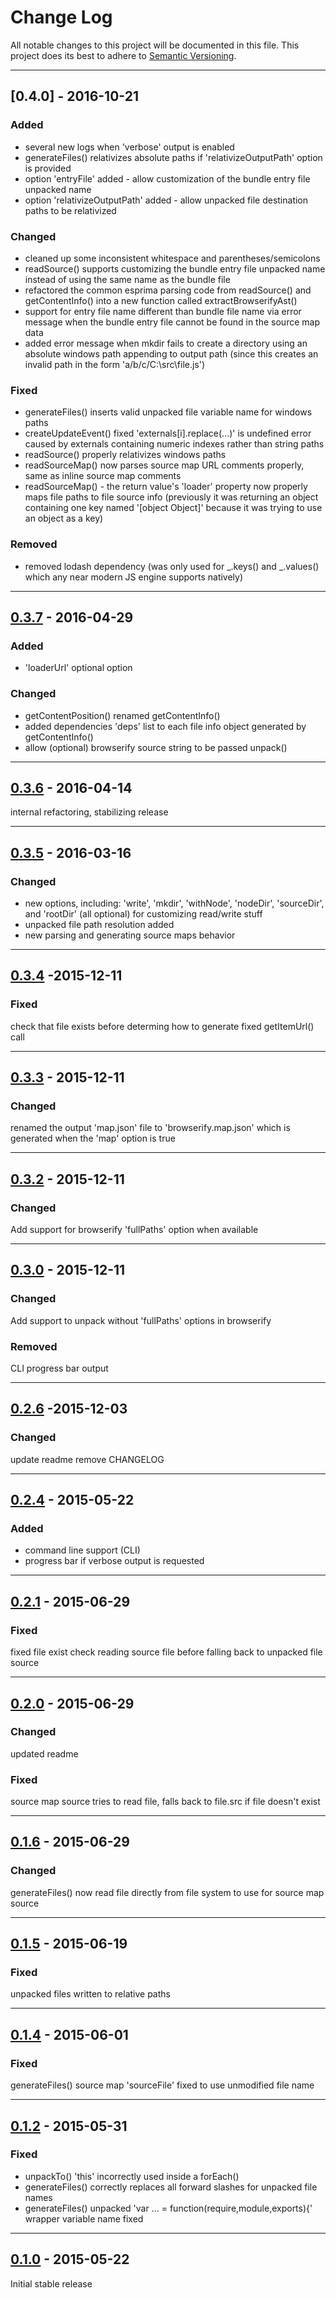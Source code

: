 # Change Log
All notable changes to this project will be documented in this file.
This project does its best to adhere to [Semantic Versioning](http://semver.org/).


--------
## [0.4.0] - 2016-10-21
### Added
* several new logs when 'verbose' output is enabled
* generateFiles() relativizes absolute paths if 'relativizeOutputPath' option is provided
* option 'entryFile' added - allow customization of the bundle entry file unpacked name
* option 'relativizeOutputPath' added - allow unpacked file destination paths to be relativized

### Changed
* cleaned up some inconsistent whitespace and parentheses/semicolons
* readSource() supports customizing the bundle entry file unpacked name instead of using the same name as the bundle file
* refactored the common esprima parsing code from readSource() and getContentInfo() into a new function called extractBrowserifyAst()
* support for entry file name different than bundle file name via error message when the bundle entry file cannot be found in the source map data
* added error message when mkdir fails to create a directory using an absolute windows path appending to output path (since this creates an invalid path in the form 'a/b/c/C:\src\file.js')

### Fixed
* generateFiles() inserts valid unpacked file variable name for windows paths
* createUpdateEvent() fixed 'externals[i].replace(...)' is undefined error caused by externals containing numeric indexes rather than string paths
* readSource() properly relativizes windows paths
* readSourceMap() now parses source map URL comments properly, same as inline source map comments
* readSourceMap() - the return value's 'loader' property now properly maps file paths to file source info (previously it was returning an object containing one key named '[object Object]' because it was trying to use an object as a key)

### Removed
* removed lodash dependency (was only used for _.keys() and _.values() which any near modern JS engine supports natively)


--------
## [0.3.7](https://github.com/StudioLabs/browserify-unpack/commit/61449b9a0a93de7424db83dd57e2ba4baeedb5d9) - 2016-04-29
### Added
* 'loaderUrl' optional option

### Changed
* getContentPosition() renamed getContentInfo()
* added dependencies 'deps' list to each file info object generated by getContentInfo()
* allow (optional) browserify source string to be passed unpack()


--------
## [0.3.6](https://github.com/StudioLabs/browserify-unpack/commit/2520d596a9431e7411b73c48499c08ba9ccf10ed) - 2016-04-14
internal refactoring, stabilizing release


--------
## [0.3.5](https://github.com/StudioLabs/browserify-unpack/commit/772a5120a5667349d7a1d8602d0ee324caba7dd5) - 2016-03-16
### Changed
* new options, including: 'write', 'mkdir', 'withNode', 'nodeDir', 'sourceDir', and 'rootDir' (all optional) for customizing read/write stuff
* unpacked file path resolution added
* new parsing and generating source maps behavior


--------
## [0.3.4](https://github.com/StudioLabs/browserify-unpack/commit/53c4f48375bcbfdd0281303df1a8b450ac1a8bee) -2015-12-11
### Fixed
check that file exists before determing how to generate
fixed getItemUrl() call


--------
## [0.3.3](https://github.com/StudioLabs/browserify-unpack/commit/978b76f1bdcf87e177598d0e87e5464f99e3c016) - 2015-12-11
### Changed
renamed the output 'map.json' file to 'browserify.map.json' which is generated when the 'map' option is true


--------
## [0.3.2](https://github.com/StudioLabs/browserify-unpack/commit/03f84438151b4c94e68f1f0b211de50da504d2d6) - 2015-12-11
### Changed
Add support for browserify 'fullPaths' option when available


--------
## [0.3.0](https://github.com/StudioLabs/browserify-unpack/commit/49a072b43b3b92f1de8b12b659c84d9f886ed36f) - 2015-12-11
### Changed
Add support to unpack without 'fullPaths' options in browserify

### Removed
CLI progress bar output


--------
## [0.2.6](https://github.com/StudioLabs/browserify-unpack/commit/34322cf9dcf5de4e9ef7fa3d40f89aabefce8fa1) -2015-12-03
### Changed
update readme
remove CHANGELOG


--------
## [0.2.4](https://github.com/StudioLabs/browserify-unpack/commit/30cf68c52546f7939794eca44392bad454f5f2df) - 2015-05-22
### Added
* command line support (CLI)
* progress bar if verbose output is requested


--------
## [0.2.1](https://github.com/StudioLabs/browserify-unpack/commit/8ea9d0586c8d5b4346a706670f967cc90a63e48d) - 2015-06-29
### Fixed
fixed file exist check reading source file before falling back to unpacked file source


--------
## [0.2.0](https://github.com/StudioLabs/browserify-unpack/commit/94e4212e3bedd3a3d3471d672278498f20c1cdf1) - 2015-06-29
### Changed
updated readme

### Fixed
source map source tries to read file, falls back to file.src if file doesn't exist


--------
## [0.1.6](https://github.com/StudioLabs/browserify-unpack/commit/0c219c20663de9c548ff8ca5bb0265b98b4d1610) - 2015-06-29
### Changed
generateFiles() now read file directly from file system to use for source map source


--------
## [0.1.5](https://github.com/StudioLabs/browserify-unpack/commit/347d53ebeb96d3949fedcad6b5ad6d4d30e2fac0) - 2015-06-19
### Fixed
unpacked files written to relative paths


--------
## [0.1.4](https://github.com/StudioLabs/browserify-unpack/commit/d34fffd89978926c053e5a20eda34b9ece042553) - 2015-06-01
### Fixed
generateFiles() source map 'sourceFile' fixed to use unmodified file name


--------
## [0.1.2](https://github.com/StudioLabs/browserify-unpack/commit/b7a086c3e76084ef37b08367264ccfe6a7578e6b) - 2015-05-31
### Fixed
* unpackTo() 'this' incorrectly used inside a forEach()
* generateFiles() correctly replaces all forward slashes for unpacked file names
* generateFiles() unpacked 'var ... = function(require,module,exports){' wrapper variable name fixed


--------
## [0.1.0](https://github.com/StudioLabs/browserify-unpack/commit/2a3b685d0f7b4a2498242b4550c87c4a6f21dd58) - 2015-05-22
Initial stable release
